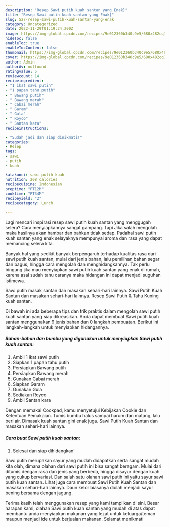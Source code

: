 ```yaml
---
description: "Resep Sawi putih kuah santan yang Enak}"
title: "Resep Sawi putih kuah santan yang Enak}"
slug: 527-resep-sawi-putih-kuah-santan-yang-enak
category: Uncategorized
date: 2022-11-29T01:19:24.200Z
image: https://img-global.cpcdn.com/recipes/9e012360b340c9e5/680x482cq70/sawi-putih-kuah-santan-foto-resep-utama.jpg
hideToc: false
enableToc: true
enableTocContent: false
thumbnail: https://img-global.cpcdn.com/recipes/9e012360b340c9e5/680x482cq70/sawi-putih-kuah-santan-foto-resep-utama.jpg
cover: https://img-global.cpcdn.com/recipes/9e012360b340c9e5/680x482cq70/sawi-putih-kuah-santan-foto-resep-utama.jpg
author: Admin
authorAv: notfound
ratingvalue: 5
reviewcount: 14
recipeingredient:
- "1 ikat sawi putih"
- "1 papan tahu putih"
- " Bawang putih"
- " Bawang merah"
- " Cabai merah"
- " Garam"
- " Gula"
- " Royco"
- " Santan kara"
recipeinstructions:

- "Sudah jadi dan siap dinikmati!"
categories:
- Resep
tags:
- sawi
- putih
- kuah

katakunci: sawi putih kuah 
nutrition: 208 calories
recipecuisine: Indonesian
preptime: "PT12M"
cooktime: "PT34M"
recipeyield: "2"
recipecategory: Lunch

---
```



Lagi mencari inspirasi resep sawi putih kuah santan yang menggugah selera? Cara menyiapkannya sangat gampang. Tapi Jika salah mengolah maka hasilnya akan hambar dan bahkan tidak sedap. Padahal sawi putih kuah santan yang enak selayaknya mempunyai aroma dan rasa yang dapat memancing selera kita.


Banyak hal yang sedikit banyak berpengaruh terhadap kualitas rasa dari sawi putih kuah santan, mulai dari jenis bahan, lalu pemilihan bahan segar dan bagus, hingga cara mengolah dan menghidangkannya. Tak perlu bingung jika mau menyiapkan sawi putih kuah santan yang enak di rumah, karena asal sudah tahu caranya maka hidangan ini dapat menjadi suguhan istimewa.

Sawi putih masak santan dan masakan sehari-hari lainnya. Sawi Putih Kuah Santan dan masakan sehari-hari lainnya. Resep Sawi Putih &amp; Tahu Kuning kuah santan.


Di bawah ini ada beberapa tips dan trik praktis dalam mengolah sawi putih kuah santan yang siap dikreasikan. Anda dapat membuat Sawi putih kuah santan menggunakan 9 jenis bahan dan 0 langkah pembuatan. Berikut ini langkah-langkah untuk menyiapkan hidangannya.

<!--inarticleads1-->

##### Bahan-bahan dan bumbu yang digunakan untuk menyiapkan Sawi putih kuah santan:

1. Ambil 1 ikat sawi putih
1. Siapkan 1 papan tahu putih
1. Persiapkan  Bawang putih
1. Persiapkan  Bawang merah
1. Gunakan  Cabai merah
1. Siapkan  Garam
1. Gunakan  Gula
1. Sediakan  Royco
1. Ambil  Santan kara


Dengan memakai Cookpad, kamu menyetujui Kebijakan Cookie dan Ketentuan Pemakaian. Tumis bumbu halus sampai harum dan matang, lalu beri air. Dimasak kuah santan gini enak juga. Sawi Putih Kuah Santan dan masakan sehari-hari lainnya. 

<!--inarticleads2-->

##### Cara buat Sawi putih kuah santan:


1. Selesai dan siap dihidangkan!

Sawi putih merupakan sayur yang mudah didapatkan serta sangat mudah kita olah, dimana olahan dari sawi putih ini bisa sangat beragam. Mulai dari ditumis dengan rasa dan jenis yang berbeda, hingga disayur dengan kuah yang cukup bervariasi. Dan salah satu olahan sawi putih ini yaitu sayur sawi putih kuah santan. Lihat juga cara membuat Sawi Putih Kuah Santan dan masakan sehari-hari lainnya. Daun kelor biasanya diolah menjadi sayur bening bersama dengan jagung. 

Terima kasih telah menggunakan resep yang kami tampilkan di sini. Besar harapan kami, olahan Sawi putih kuah santan yang mudah di atas dapat membantu anda menyiapkan makanan yang lezat untuk keluarga/teman maupun menjadi ide untuk berjualan makanan. Selamat menikmati
